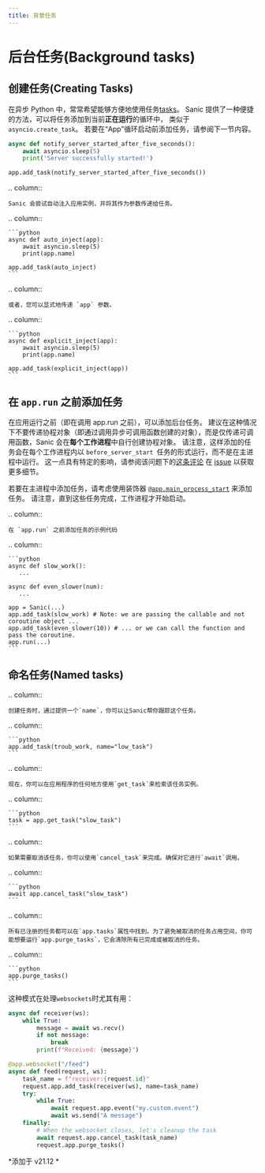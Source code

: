 ```yaml
---
title: 背景任务
---
```


# 后台任务(Background tasks)

## 创建任务(Creating Tasks)

在异步 Python 中，常常希望能够方便地使用任务[tasks](https://docs.python.org/3/library/asyncio-task.html#asyncio.create_task)。 Sanic 提供了一种便捷的方法，可以将任务添加到当前**正在运行**的循环中， 类似于 `asyncio.create_task`。 若要在“App”循环启动前添加任务，请参阅下一节内容。

```python
async def notify_server_started_after_five_seconds():
    await asyncio.sleep(5)
    print('Server successfully started!')

app.add_task(notify_server_started_after_five_seconds())
```

.. column::

```
Sanic 会尝试自动注入应用实例，并将其作为参数传递给任务。
```

.. column::

````
```python
async def auto_inject(app):
    await asyncio.sleep(5)
    print(app.name)

app.add_task(auto_inject)
```
````

.. column::

```
或者，您可以显式地传递 `app` 参数。
```

.. column::

````
```python
async def explicit_inject(app):
    await asyncio.sleep(5)
    print(app.name)

app.add_task(explicit_inject(app))
```
````

## 在 `app.run` 之前添加任务

在应用运行之前（即在调用 app.run 之前），可以添加后台任务。 建议在这种情况下不要传递协程对象（即通过调用异步可调用函数创建的对象），而是仅传递可调用函数，Sanic 会在**每个工作进程**中自行创建协程对象。 请注意，这样添加的任务会在每个工作进程内以 `before_server_start `任务的形式运行，而不是在主进程中运行。 这一点具有特定的影响，请参阅该问题下的[这条评论](https://github.com/sanic-org/sanic/issues/2139#issuecomment-868993668) 在 [issue](https://github.com/sanic-org/sanic/issues/2139) 以获取更多细节。

若要在主进程中添加任务，请考虑使用装饰器  [`@app.main_process_start`](./listeners.md) 来添加任务。 请注意，直到这些任务完成，工作进程才开始启动。

.. column::

```
在 `app.run` 之前添加任务的示例代码
```

.. column::

````
```python
async def slow_work():
   ...

async def even_slower(num):
   ...

app = Sanic(...)
app.add_task(slow_work) # Note: we are passing the callable and not coroutine object ...
app.add_task(even_slower(10)) # ... or we can call the function and pass the coroutine.
app.run(...)
```
````

## 命名任务(Named tasks)

.. column::

```
创建任务时，通过提供一个`name`，你可以让Sanic帮你跟踪这个任务。
```

.. column::

````
```python
app.add_task(troub_work, name="low_task")
```
````

.. column::

```
现在，你可以在应用程序的任何地方使用`get_task`来检索该任务实例。
```

.. column::

````
```python
task = app.get_task("slow_task")
```
````

.. column::

```
如果需要取消该任务，你可以使用`cancel_task`来完成。确保对它进行`await`调用。
```

.. column::

````
```python
await app.cancel_task("slow_task")
```
````

.. column::

```
所有已注册的任务都可以在`app.tasks`属性中找到。为了避免被取消的任务占用空间，你可能想要运行`app.purge_tasks`，它会清除所有已完成或被取消的任务。
```

.. column::

````
```python
app.purge_tasks()
```
````

这种模式在处理`websockets`时尤其有用：

```python
async def receiver(ws):
    while True:
        message = await ws.recv()
        if not message:
            break
        print(f"Received: {message}")

@app.websocket("/feed")
async def feed(request, ws):
    task_name = f"receiver:{request.id}"
    request.app.add_task(receiver(ws), name=task_name)
    try:
        while True:
            await request.app.event("my.custom.event")
            await ws.send("A message")
    finally:
        # When the websocket closes, let's cleanup the task
        await request.app.cancel_task(task_name)
        request.app.purge_tasks()
```

\*添加于 v21.12 \*
